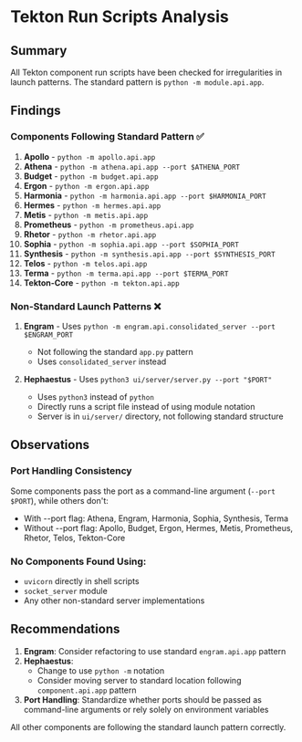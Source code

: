 # Tekton Run Scripts Analysis

## Summary

All Tekton component run scripts have been checked for irregularities in launch patterns. The standard pattern is `python -m module.api.app`.

## Findings

### Components Following Standard Pattern ✅

1. **Apollo** - `python -m apollo.api.app`
2. **Athena** - `python -m athena.api.app --port $ATHENA_PORT`
3. **Budget** - `python -m budget.api.app`
4. **Ergon** - `python -m ergon.api.app`
5. **Harmonia** - `python -m harmonia.api.app --port $HARMONIA_PORT`
6. **Hermes** - `python -m hermes.api.app`
7. **Metis** - `python -m metis.api.app`
8. **Prometheus** - `python -m prometheus.api.app`
9. **Rhetor** - `python -m rhetor.api.app`
10. **Sophia** - `python -m sophia.api.app --port $SOPHIA_PORT`
11. **Synthesis** - `python -m synthesis.api.app --port $SYNTHESIS_PORT`
12. **Telos** - `python -m telos.api.app`
13. **Terma** - `python -m terma.api.app --port $TERMA_PORT`
14. **Tekton-Core** - `python -m tekton.api.app`

### Non-Standard Launch Patterns ❌

1. **Engram** - Uses `python -m engram.api.consolidated_server --port $ENGRAM_PORT`
   - Not following the standard `app.py` pattern
   - Uses `consolidated_server` instead

2. **Hephaestus** - Uses `python3 ui/server/server.py --port "$PORT"`
   - Uses `python3` instead of `python`
   - Directly runs a script file instead of using module notation
   - Server is in `ui/server/` directory, not following standard structure

## Observations

### Port Handling Consistency
Some components pass the port as a command-line argument (`--port $PORT`), while others don't:
- With --port flag: Athena, Engram, Harmonia, Sophia, Synthesis, Terma
- Without --port flag: Apollo, Budget, Ergon, Hermes, Metis, Prometheus, Rhetor, Telos, Tekton-Core

### No Components Found Using:
- `uvicorn` directly in shell scripts
- `socket_server` module
- Any other non-standard server implementations

## Recommendations

1. **Engram**: Consider refactoring to use standard `engram.api.app` pattern
2. **Hephaestus**: 
   - Change to use `python -m` notation
   - Consider moving server to standard location following `component.api.app` pattern
3. **Port Handling**: Standardize whether ports should be passed as command-line arguments or rely solely on environment variables

All other components are following the standard launch pattern correctly.